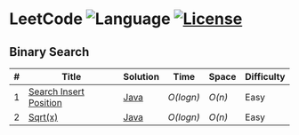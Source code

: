 # LeetCode ![Language](https://img.shields.io/badge/language-Java%20%2F%20JavaScript-orange.svg)  [![License](https://img.shields.io/badge/license-MIT-blue.svg)](./LICENSE)
## Binary Search
|  #  | Title           |  Solution       |  Time           | Space           | Difficulty    | 
|-----|---------------- | --------------- | --------------- | --------------- | ------------- |
1 | [Search Insert Position](https://leetcode.com/problems/search-insert-position/description/) | [Java](./Java/Search_Insert_Position.java) | _O(logn)_ | _O(n)_ | Easy ||
2 | [Sqrt(x)](https://leetcode.com/problems/sqrtx/description/) | [Java](./Java/SqrtX.java) | _O(logn)_ | _O(n)_ | Easy ||
